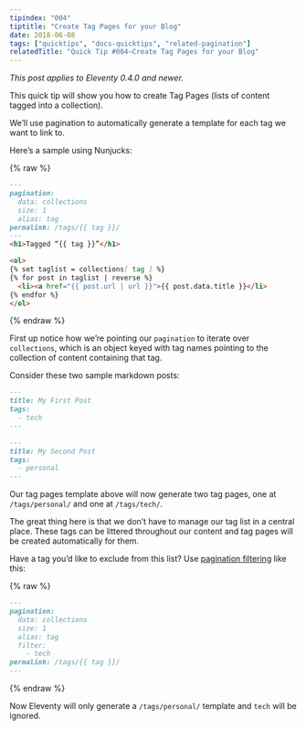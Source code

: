 ```yaml
---
tipindex: "004"
tiptitle: "Create Tag Pages for your Blog"
date: 2018-06-08
tags: ["quicktips", "docs-quicktips", "related-pagination"]
relatedTitle: "Quick Tip #004—Create Tag Pages for your Blog"
---
```


_This post applies to Eleventy 0.4.0 and newer._

This quick tip will show you how to create Tag Pages (lists of content tagged into a collection).

We’ll use pagination to automatically generate a template for each tag we want to link to.

Here’s a sample using Nunjucks:

{% raw %}
```markdown
---
pagination:
  data: collections
  size: 1
  alias: tag
permalink: /tags/{{ tag }}/
---
<h1>Tagged “{{ tag }}”</h1>

<ol>
{% set taglist = collections[ tag ] %}
{% for post in taglist | reverse %}
  <li><a href="{{ post.url | url }}">{{ post.data.title }}</li>
{% endfor %}
</ol>
```
{% endraw %}

First up notice how we’re pointing our `pagination` to iterate over `collections`, which is an object keyed with tag names pointing to the collection of content containing that tag.

Consider these two sample markdown posts:

```markdown
---
title: My First Post
tags:
  - tech
---
```

```markdown
---
title: My Second Post
tags:
  - personal
---
```

Our tag pages template above will now generate two tag pages, one at `/tags/personal/` and one at `/tags/tech/`.

The great thing here is that we don’t have to manage our tag list in a central place. These tags can be littered throughout our content and tag pages will be created automatically for them.

Have a tag you’d like to exclude from this list? Use [pagination filtering](/docs/pagination/#blacklisting-or-filtering-values) like this:

{% raw %}
```markdown
---
pagination:
  data: collections
  size: 1
  alias: tag
  filter:
    - tech
permalink: /tags/{{ tag }}/
---
```
{% endraw %}

Now Eleventy will only generate a `/tags/personal/` template and `tech` will be ignored.